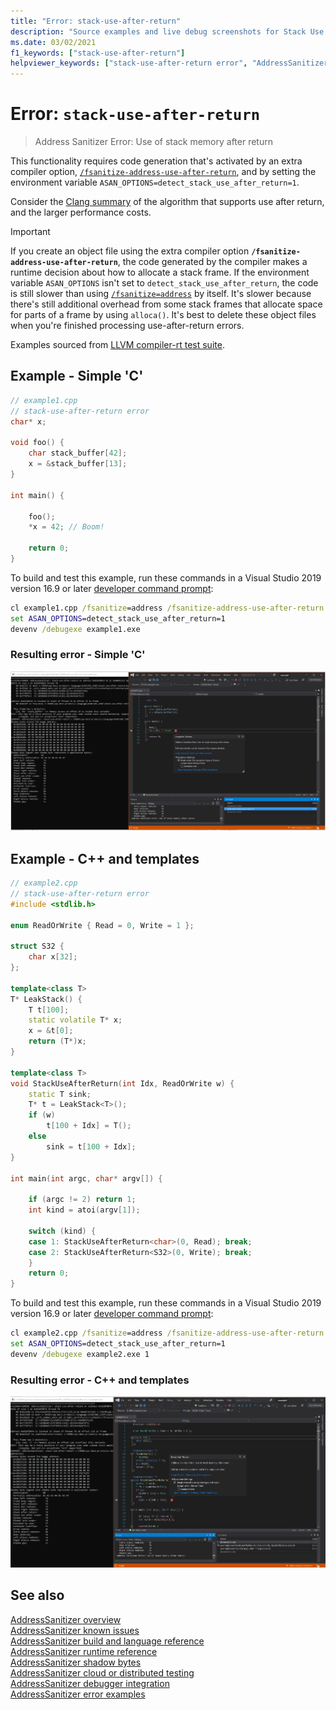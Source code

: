 ```yaml
---
title: "Error: stack-use-after-return"
description: "Source examples and live debug screenshots for Stack Use After Return errors."
ms.date: 03/02/2021
f1_keywords: ["stack-use-after-return"]
helpviewer_keywords: ["stack-use-after-return error", "AddressSanitizer error stack-use-after-return"]
---
```

# Error: `stack-use-after-return`

> Address Sanitizer Error: Use of stack memory after return

This functionality requires code generation that's activated by an extra compiler option, [`/fsanitize-address-use-after-return`](../build/reference/fsanitize.md), and by setting the environment variable `ASAN_OPTIONS=detect_stack_use_after_return=1`.

Consider the [Clang summary](https://github.com/google/sanitizers/wiki/AddressSanitizerUseAfterReturn) of the algorithm that supports use after return, and the larger performance costs.

> [!IMPORTANT]
> If you create an object file using the extra compiler option **`/fsanitize-address-use-after-return`**, the code generated by the compiler makes a runtime decision about how to allocate a stack frame. If the environment variable `ASAN_OPTIONS` isn't set to `detect_stack_use_after_return`, the code is still slower than using [`/fsanitize=address`](../build/reference/fsanitize.md) by itself. It's slower because there's still additional overhead from some stack frames that allocate space for parts of a frame by using `alloca()`. It's best to delete these object files when you're finished processing use-after-return errors.

Examples sourced from [LLVM compiler-rt test suite](https://github.com/llvm/llvm-project/tree/main/compiler-rt/test/asan/TestCases).

## Example - Simple 'C'

```cpp
// example1.cpp
// stack-use-after-return error
char* x;

void foo() {
    char stack_buffer[42];
    x = &stack_buffer[13];
}

int main() {

    foo();
    *x = 42; // Boom!

    return 0;
}
```

To build and test this example, run these commands in a Visual Studio 2019 version 16.9 or later [developer command prompt](../build/building-on-the-command-line.md#developer_command_prompt_shortcuts):

```cmd
cl example1.cpp /fsanitize=address /fsanitize-address-use-after-return /Zi
set ASAN_OPTIONS=detect_stack_use_after_return=1
devenv /debugexe example1.exe
```

### Resulting error - Simple 'C'

![Screenshot of debugger displaying error in example1](media/stack-use-after-return-example1.png)

## Example - C++ and templates

```cpp
// example2.cpp
// stack-use-after-return error
#include <stdlib.h>

enum ReadOrWrite { Read = 0, Write = 1 };

struct S32 {
    char x[32];
};

template<class T>
T* LeakStack() {
    T t[100];
    static volatile T* x;
    x = &t[0];
    return (T*)x;
}

template<class T>
void StackUseAfterReturn(int Idx, ReadOrWrite w) {
    static T sink;
    T* t = LeakStack<T>();
    if (w)
        t[100 + Idx] = T();
    else
        sink = t[100 + Idx];
}

int main(int argc, char* argv[]) {

    if (argc != 2) return 1;
    int kind = atoi(argv[1]);

    switch (kind) {
    case 1: StackUseAfterReturn<char>(0, Read); break;
    case 2: StackUseAfterReturn<S32>(0, Write); break;
    }
    return 0;
}
```

To build and test this example, run these commands in a Visual Studio 2019 version 16.9 or later [developer command prompt](../build/building-on-the-command-line.md#developer_command_prompt_shortcuts):

```cmd
cl example2.cpp /fsanitize=address /fsanitize-address-use-after-return /Zi
set ASAN_OPTIONS=detect_stack_use_after_return=1
devenv /debugexe example2.exe 1
```

### Resulting error - C++ and templates

![Screenshot of debugger displaying error in example2](media/stack-use-after-return-example2.png)

## See also

[AddressSanitizer overview](./asan.md)\
[AddressSanitizer known issues](./asan-known-issues.md)\
[AddressSanitizer build and language reference](./asan-building.md)\
[AddressSanitizer runtime reference](./asan-runtime.md)\
[AddressSanitizer shadow bytes](./asan-shadowbytes.md)\
[AddressSanitizer cloud or distributed testing](./asan-offline-crash-dumps.md)\
[AddressSanitizer debugger integration](./asan-debugger-integration.md)\
[AddressSanitizer error examples](./asan-error-examples.md)

